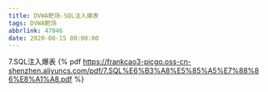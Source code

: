 ```yaml
---
title: DVWA靶场-SQL注入爆表
tags: DVWA靶场
abbrlink: 47846
date: 2020-08-15 00:00:00
---
```

7.SQL注入爆表
{% pdf https://frankcao3-picgo.oss-cn-shenzhen.aliyuncs.com/pdf/7.SQL%E6%B3%A8%E5%85%A5%E7%88%86%E8%A1%A8.pdf %}